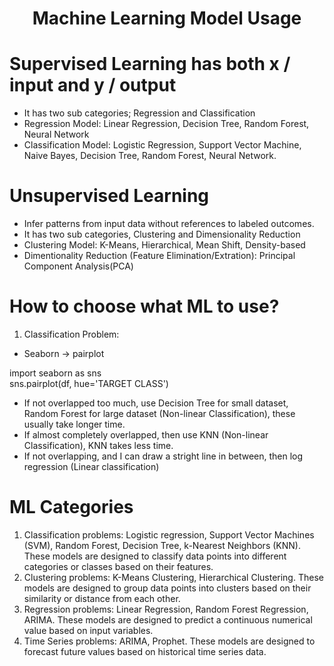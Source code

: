 <h1 align="center">Machine Learning Model Usage</h1>

# Supervised Learning has both x / input and y / output
- It has two sub categories; Regression and Classification
- Regression Model: Linear Regression, Decision Tree, Random Forest, Neural Network
- Classification Model: Logistic Regression, Support Vector Machine, Naive Bayes, Decision Tree, Random Forest, Neural Network.

# Unsupervised Learning 
- Infer patterns from input data without references to labeled outcomes.
- It has two sub categories, Clustering and Dimensionality Reduction
- Clustering Model: K-Means, Hierarchical, Mean Shift, Density-based
- Dimentionality Reduction (Feature Elimination/Extration): Principal Component Analysis(PCA) 

# How to choose what ML to use?
1. Classification Problem:
- Seaborn -> pairplot  

import seaborn as sns  
sns.pairplot(df, hue='TARGET CLASS')
- If not overlapped too much, use Decision Tree for small dataset, Random Forest for large dataset (Non-linear Classification), these usually take longer time.
- If almost completely overlapped, then use KNN (Non-linear Classification), KNN takes less time.
- If not overlapping, and I can draw a stright line in between, then log regression (Linear classification)


# ML Categories
1. Classification problems: Logistic regression, Support Vector Machines (SVM), Random Forest, Decision Tree, k-Nearest Neighbors (KNN). These models are designed to classify data points into different categories or classes based on their features.
2. Clustering problems: K-Means Clustering, Hierarchical Clustering. These models are designed to group data points into clusters based on their similarity or distance from each other.
3. Regression problems: Linear Regression, Random Forest Regression, ARIMA. These models are designed to predict a continuous numerical value based on input variables.
4. Time Series problems: ARIMA, Prophet. These models are designed to forecast future values based on historical time series data.
